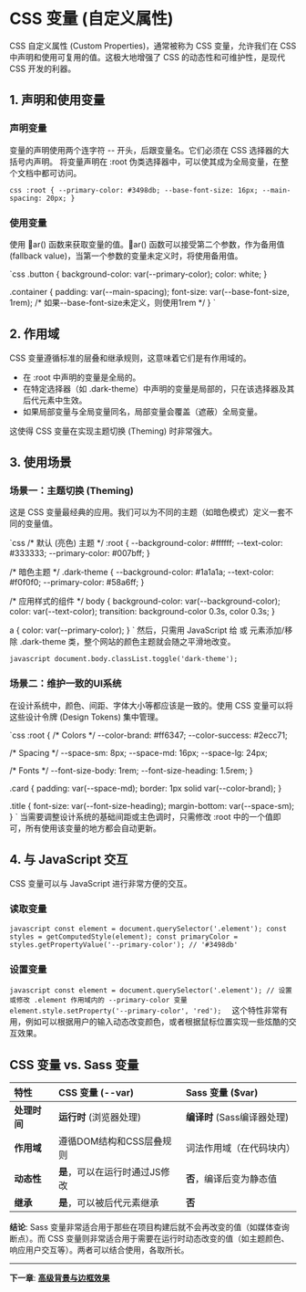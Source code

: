 ﻿# CSS 变量 (自定义属性)

CSS 自定义属性 (Custom Properties)，通常被称为 CSS 变量，允许我们在 CSS 中声明和使用可复用的值。这极大地增强了 CSS 的动态性和可维护性，是现代 CSS 开发的利器。

## 1. 声明和使用变量

### 声明变量
变量的声明使用两个连字符 -- 开头，后跟变量名。它们必须在 CSS 选择器的大括号内声明。
将变量声明在 :root 伪类选择器中，可以使其成为全局变量，在整个文档中都可访问。

`css
:root {
  --primary-color: #3498db;
  --base-font-size: 16px;
  --main-spacing: 20px;
}
`

### 使用变量
使用 ar() 函数来获取变量的值。ar() 函数可以接受第二个参数，作为备用值 (fallback value)，当第一个参数的变量未定义时，将使用备用值。

`css
.button {
  background-color: var(--primary-color);
  color: white;
}

.container {
  padding: var(--main-spacing);
  font-size: var(--base-font-size, 1rem); /* 如果--base-font-size未定义，则使用1rem */
}
`

## 2. 作用域

CSS 变量遵循标准的层叠和继承规则，这意味着它们是有作用域的。
- 在 :root 中声明的变量是全局的。
- 在特定选择器（如 .dark-theme）中声明的变量是局部的，只在该选择器及其后代元素中生效。
- 如果局部变量与全局变量同名，局部变量会覆盖（遮蔽）全局变量。

这使得 CSS 变量在实现主题切换 (Theming) 时非常强大。

## 3. 使用场景

### 场景一：主题切换 (Theming)

这是 CSS 变量最经典的应用。我们可以为不同的主题（如暗色模式）定义一套不同的变量值。

`css
/* 默认 (亮色) 主题 */
:root {
  --background-color: #ffffff;
  --text-color: #333333;
  --primary-color: #007bff;
}

/* 暗色主题 */
.dark-theme {
  --background-color: #1a1a1a;
  --text-color: #f0f0f0;
  --primary-color: #58a6ff;
}

/* 应用样式的组件 */
body {
  background-color: var(--background-color);
  color: var(--text-color);
  transition: background-color 0.3s, color 0.3s;
}

a {
  color: var(--primary-color);
}
`
然后，只需用 JavaScript 给 <body> 或 <html> 元素添加/移除 .dark-theme 类，整个网站的颜色主题就会随之平滑地改变。

`javascript
document.body.classList.toggle('dark-theme');
`

### 场景二：维护一致的UI系统

在设计系统中，颜色、间距、字体大小等都应该是一致的。使用 CSS 变量可以将这些设计令牌 (Design Tokens) 集中管理。

`css
:root {
  /* Colors */
  --color-brand: #ff6347;
  --color-success: #2ecc71;
  
  /* Spacing */
  --space-sm: 8px;
  --space-md: 16px;
  --space-lg: 24px;

  /* Fonts */
  --font-size-body: 1rem;
  --font-size-heading: 1.5rem;
}

.card {
  padding: var(--space-md);
  border: 1px solid var(--color-brand);
}

.title {
  font-size: var(--font-size-heading);
  margin-bottom: var(--space-sm);
}
`
当需要调整设计系统的基础间距或主色调时，只需修改 :root 中的一个值即可，所有使用该变量的地方都会自动更新。

## 4. 与 JavaScript 交互

CSS 变量可以与 JavaScript 进行非常方便的交互。

### 读取变量
`javascript
const element = document.querySelector('.element');
const styles = getComputedStyle(element);
const primaryColor = styles.getPropertyValue('--primary-color'); // '#3498db'
`

### 设置变量
`javascript
const element = document.querySelector('.element');
// 设置或修改 .element 作用域内的 --primary-color 变量
element.style.setProperty('--primary-color', 'red'); 
`
这个特性非常有用，例如可以根据用户的输入动态改变颜色，或者根据鼠标位置实现一些炫酷的交互效果。

## CSS 变量 vs. Sass 变量

| 特性 | CSS 变量 (--var) | Sass 变量 ($var) |
| :--- | :--- | :--- |
| **处理时间** | **运行时** (浏览器处理) | **编译时** (Sass编译器处理) |
| **作用域** | 遵循DOM结构和CSS层叠规则 | 词法作用域（在代码块内） |
| **动态性** | **是**，可以在运行时通过JS修改 | **否**，编译后变为静态值 |
| **继承** | **是**，可以被后代元素继承 | **否** |

**结论**: Sass 变量非常适合用于那些在项目构建后就不会再改变的值（如媒体查询断点）。而 CSS 变量则非常适合用于需要在运行时动态改变的值（如主题颜色、响应用户交互等）。两者可以结合使用，各取所长。

---
**下一章**: **[高级背景与边框效果](advanced-backgrounds-borders.md)**
